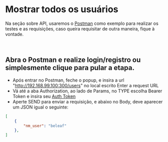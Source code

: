 # Mostrar todos os usuários
Na seção sobre API, usaremos o [Postman](https://www.getpostman.com/downloads/) como exemplo para realizar os testes e as requisições, caso queira requisitar de outra maneira, fique à vontade.

&nbsp;

## Abra o Postman e realize login/registro ou simplesmente clique para pular a etapa.
* Após entrar no Postman, feche o popup, e insira a url "http://192.168.99.100:300/users" no local escrito Enter a request URL
* Vá até a aba Authorization, ao lado de Params, no TYPE escolha Bearer Token e insira seu [Auth Token](/documentation/11-Gerando-Auth-token.md)
* Aperte SEND para enviar a requisição, e abaixo no Body, deve aparecer um JSON igual o seguinte:
```json
[
    {
        "nm_user": "beleaf"
    },
]
```